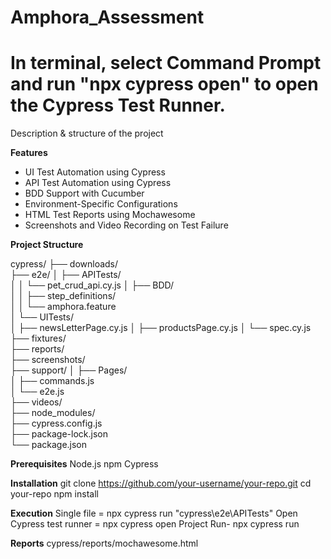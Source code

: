# Amphora_Assessment
# In terminal, select **Command Prompt** and run "npx cypress open" to open the Cypress Test Runner.

Description & structure of the project

**Features**

- UI Test Automation using Cypress
- API Test Automation using Cypress
- BDD Support with Cucumber
- Environment-Specific Configurations
- HTML Test Reports using Mochawesome
- Screenshots and Video Recording on Test Failure

**Project Structure**

cypress/
├── downloads/                  
├── e2e/
│   ├── APITests/             
│   │   └── pet_crud_api.cy.js
│   ├── BDD/                   
│   │   ├── step_definitions/  
│   │   └── amphora.feature    
│   └── UITests/               
│       ├── newsLetterPage.cy.js
│       ├── productsPage.cy.js
│       └── spec.cy.js
├── fixtures/                  
├── reports/                   
├── screenshots/               
├── support/
│   ├── Pages/                 
│   ├── commands.js            
│   └── e2e.js                 
├── videos/                    
├── node_modules/              
├── cypress.config.js          
├── package-lock.json          
└── package.json               

**Prerequisites**
Node.js 
npm
Cypress

**Installation**
git clone https://github.com/your-username/your-repo.git
cd your-repo
npm install

**Execution**
Single file = npx cypress run  "cypress\e2e\APITests"
Open Cypress test runner = npx cypress open
Project Run- npx cypress run

**Reports**
cypress/reports/mochawesome.html
